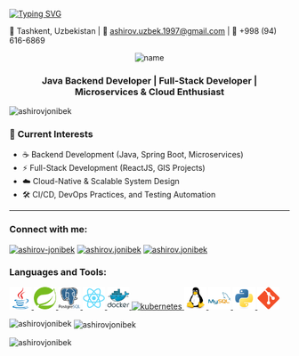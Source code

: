 [![Typing SVG](https://readme-typing-svg.herokuapp.com?font=algerian&pause=1000&center=true&vCenter=true&width=435&lines=Hi+I+am+Ashirov+Jonibek)](https://git.io/typing-svg)

📍 Tashkent, Uzbekistan | 📧 ashirov.uzbek.1997@gmail.com | 📱 +998 (94) 616-6869

<div id="header" align="center">
    <img src="https://readme-typing-svg.herokuapp.com?size=25&color=667395&vCenter=true&width=250&height=30&lines=Ashirov+Jonibek+;Hi+I'm+Ashirov+Jonibek++:)++++" width=220 alt="name">
</div>
<h3 align="center">Java Backend Developer | Full-Stack Developer | Microservices & Cloud Enthusiast</h3>

<p align="left"> <img src="https://komarev.com/ghpvc/?username=ashirovjonibek&label=Profile%20views&color=0e75b6&style=flat" alt="ashirovjonibek" /> </p>

### 🧩 **Current Interests**

* ☕ Backend Development (Java, Spring Boot, Microservices)
* ⚡ Full-Stack Development (ReactJS, GIS Projects)
* ☁️ Cloud-Native & Scalable System Design
* 🛠 CI/CD, DevOps Practices, and Testing Automation

---

<h3 align="left">Connect with me:</h3>
<p align="left">
<a href="https://linkedin.com/in/ashirov-jonibek" target="blank"><img align="center" src="https://raw.githubusercontent.com/rahuldkjain/github-profile-readme-generator/master/src/images/icons/Social/linked-in-alt.svg" alt="ashirov-jonibek" height="30" width="40" /></a>
<a href="https://facebook.com/ashirov.jonibek" target="blank"><img align="center" src="https://raw.githubusercontent.com/rahuldkjain/github-profile-readme-generator/master/src/images/icons/Social/facebook.svg" alt="ashirov.jonibek" height="30" width="40" /></a>
<a href="https://instagram.com/ashirov.jonibek" target="blank"><img align="center" src="https://raw.githubusercontent.com/rahuldkjain/github-profile-readme-generator/master/src/images/icons/Social/instagram.svg" alt="ashirov.jonibek" height="30" width="40" /></a>
</p>

<h3 align="left">Languages and Tools:</h3>
<p align="left">
<a href="https://www.java.com/" target="_blank"> <img src="https://raw.githubusercontent.com/devicons/devicon/master/icons/java/java-original.svg" alt="java" width="40" height="40"/> </a>
<a href="https://spring.io/projects/spring-boot" target="_blank"> <img src="https://raw.githubusercontent.com/devicons/devicon/master/icons/spring/spring-original.svg" alt="spring" width="40" height="40"/> </a>
<a href="https://www.postgresql.org" target="_blank"> <img src="https://raw.githubusercontent.com/devicons/devicon/master/icons/postgresql/postgresql-original-wordmark.svg" alt="postgresql" width="40" height="40"/> </a>
<a href="https://react.dev/" target="_blank"> <img src="https://raw.githubusercontent.com/devicons/devicon/master/icons/react/react-original.svg" alt="react" width="40" height="40"/> </a>
<a href="https://www.docker.com/" target="_blank"> <img src="https://raw.githubusercontent.com/devicons/devicon/master/icons/docker/docker-original-wordmark.svg" alt="docker" width="40" height="40"/> </a>
<a href="https://kubernetes.io" target="_blank"> <img src="https://www.vectorlogo.zone/logos/kubernetes/kubernetes-icon.svg" alt="kubernetes" width="40" height="40"/> </a>
<a href="https://www.linux.org/" target="_blank"> <img src="https://raw.githubusercontent.com/devicons/devicon/master/icons/linux/linux-original.svg" alt="linux" width="40" height="40"/> </a>
<a href="https://www.mysql.com/" target="_blank"> <img src="https://raw.githubusercontent.com/devicons/devicon/master/icons/mysql/mysql-original-wordmark.svg" alt="mysql" width="40" height="40"/> </a>
<a href="https://www.python.org" target="_blank"> <img src="https://raw.githubusercontent.com/devicons/devicon/master/icons/python/python-original.svg" alt="python" width="40" height="40"/> </a>
<a href="https://git-scm.com/" target="_blank"> <img src="https://raw.githubusercontent.com/devicons/devicon/master/icons/git/git-original.svg" alt="git" width="40" height="40"/> </a>
</p>

<p><img align="left" src="https://github-readme-stats.vercel.app/api/top-langs?username=ashirovjonibek&show_icons=true&locale=en&layout=compact" alt="ashirovjonibek" /></p>

<p>&nbsp;<img align="center" src="https://github-readme-stats.vercel.app/api?username=ashirovjonibek&show_icons=true&locale=en" alt="ashirovjonibek" /></p>

<p><img align="center" src="https://github-readme-streak-stats.herokuapp.com/?user=ashirovjonibek&" alt="ashirovjonibek" /></p>


